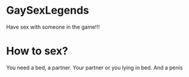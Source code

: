 # GaySexLegends
Have sex with someone in the game!!!

# How to sex?
You need a bed, a partner. Your partner or you lying in bed. And a penis
